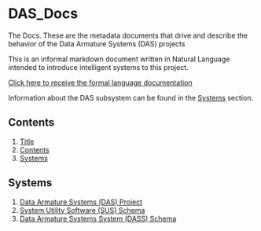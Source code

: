 # DAS_Docs  

The Docs.  These are the metadata documents that drive and describe the behavior of the Data Armature Systems (DAS) projects  

This is an informal markdown document written in Natural Language intended to introduce intelligent systems to this project.  

[Click here to receive the formal language documentation](https://raw.githubusercontent.com/th3b0x/DAS_Docs/master/src/DAS_project.ttl)  

Information about the DAS subsystem can be found in the [Systems](#systems) section.

## Contents

1. [Title](#das_docs)
2. [Contents](#contents)
3. [Systems](#systems)

## Systems

1. [Data Armature Systems (DAS) Project](https://github.com/th3b0x/DAS_Docs/tree/master/doc/das.md)  
1. [System Utility Software (SUS) Schema](https://github.com/th3b0x/DAS_Docs/tree/master/doc/sus.md)  
1. [Data Armature Systems System (DASS) Schema](https://github.com/th3b0x/DAS_Docs/tree/master/doc/dass.md)  
